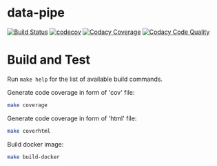 # data-pipe

[![Build Status][travis-img]][travis-url]
[![codecov][codecov-img]][codecov-url]
[![Codacy Coverage][codacy-cov-img]][codacy-cov-url]
[![Codacy Code Quality][codacy-qlt-img]][codacy-qlt-url]

[travis-img]: https://app.travis-ci.com/weak-head/data-pipe.svg?branch=master
[travis-url]: https://app.travis-ci.com/github/weak-head/data-pipe

[codecov-img]: https://codecov.io/gh/weak-head/data-pipe/branch/main/graph/badge.svg?token=8hRWwhr5Ch
[codecov-url]: https://app.codecov.io/gh/weak-head/data-pipe/

[codacy-cov-img]: https://app.codacy.com/project/badge/Coverage/7780e21ba17046a3b43fe68a77677bed
[codacy-cov-url]: https://app.codacy.com/gh/weak-head/data-pipe/dashboard?branch=mai

[codacy-qlt-img]:  https://app.codacy.com/project/badge/Grade/c5ffebce01704af496a6a166dda83701
[codacy-qlt-url]: https://www.codacy.com/gh/weak-head/data-pipe/dashboard?branch=main

# Build and Test

Run `make help` for the list of available build commands.

Generate code coverage in form of 'cov' file:
```sh
make coverage
```

Generate code coverage in form of 'html' file:
```sh
make coverhtml
```

Build docker image:
```sh
make build-docker
```
